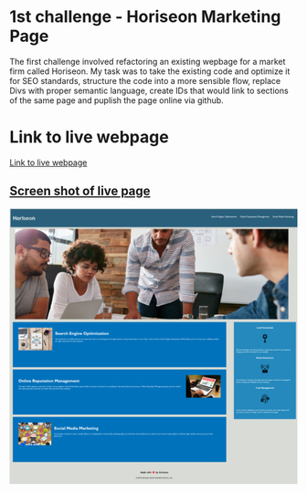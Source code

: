 # 1st challenge - Horiseon Marketing Page
<p>
The first challenge involved refactoring an existing wepbage for a market firm called Horiseon. My task was to take the existing code and optimize it for SEO standards, structure the code into a more sensible flow, replace Divs with proper semantic language, create IDs that would link to sections of the same page and puplish the page online via github. </p>
<h1>Link to live webpage</h1>
<a href="https://kyle-vance.github.io/Vance-Kyle-Challenge-1/" alt=Link to Horsiseon page> Link to live webpage 
 <br>
  <h2>Screen shot of live page</h2>
<img src="Screenshot 2022-06-13 at 10-58-24 Horiseon.png">
